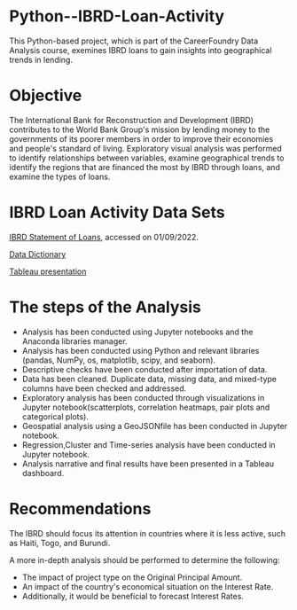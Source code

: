 # Python--IBRD-Loan-Activity
This Python-based project, which is part of the CareerFoundry Data Analysis course, exemines IBRD loans to gain insights into geographical trends in lending.
# Objective
The International Bank for Reconstruction and Development (IBRD) contributes to the World Bank Group's mission by lending money to the governments of its poorer members in order to improve their economies and people's standard of living.
Exploratory visual analysis was performed to identify relationships between variables, examine geographical trends to identify the regions that are financed the most by IBRD through loans, and examine the types of loans.

# IBRD Loan Activity Data Sets

[IBRD Statement of Loans](https://finances.worldbank.org/Loans-and-Credits/IBRD-Statement-of-Loans-Latest-Available-Snapshot/sfv5-tf7p), accessed on 01/09/2022.

[Data Dictionary](https://finances.worldbank.org/api/assets/F90CF55E-6394-42B4-A7CB-C619A386C736?download=true)

[Tableau presentation](https://public.tableau.com/app/profile/martina.tomic/viz/IBRDLoanActivityAnalysis/IBRDLoanActivityAnalysis)

# The steps of the Analysis
- Analysis has been conducted using Jupyter notebooks and the Anaconda libraries manager.
- Analysis has been conducted using Python and relevant libraries (pandas, NumPy, os, matplotlib, scipy, and seaborn).
- Descriptive checks have been conducted after importation of data.
- Data has been cleaned. Duplicate data, missing data, and mixed-type columns have been checked and addressed.
- Exploratory analysis has been conducted through visualizations in Jupyter notebook(scatterplots, correlation heatmaps, pair plots and categorical plots).
- Geospatial analysis using a GeoJSONfile has been conducted in Jupyter notebook.
- Regression,Cluster  and Time-series analysis have been conducted in Jupyter notebook.
- Analysis narrative and final results have been presented in a Tableau dashboard. 

# Recommendations 
The IBRD should focus its attention in countries where it is less active, such as Haiti, Togo, and Burundi.

A more in-depth analysis should be performed to determine the following:
- The impact of project type on the Original Principal Amount.
- An impact of the country's economical situation on the Interest Rate.
- Additionally, it would be beneficial to forecast Interest Rates.

